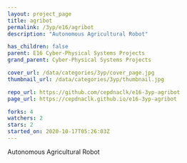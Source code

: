 ```yaml
---
layout: project_page
title: agribot
permalink: /3yp/e16/agribot
description: "Autonomous Agricultural Robot"

has_children: false
parent: E16 Cyber-Physical Systems Projects
grand_parent: Cyber-Physical Systems Projects

cover_url: /data/categories/3yp/cover_page.jpg
thumbnail_url: /data/categories/3yp/thumbnail.jpg

repo_url: https://github.com/cepdnaclk/e16-3yp-agribot
page_url: https://cepdnaclk.github.io/e16-3yp-agribot

forks: 4
watchers: 2
stars: 2
started_on: 2020-10-17T05:26:03Z
---
```

Autonomous Agricultural Robot


